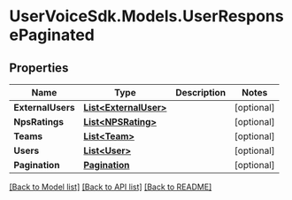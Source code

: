 # UserVoiceSdk.Models.UserResponsePaginated
## Properties

Name | Type | Description | Notes
------------ | ------------- | ------------- | -------------
**ExternalUsers** | [**List&lt;ExternalUser&gt;**](ExternalUser.md) |  | [optional] 
**NpsRatings** | [**List&lt;NPSRating&gt;**](NPSRating.md) |  | [optional] 
**Teams** | [**List&lt;Team&gt;**](Team.md) |  | [optional] 
**Users** | [**List&lt;User&gt;**](User.md) |  | [optional] 
**Pagination** | [**Pagination**](Pagination.md) |  | [optional] 

[[Back to Model list]](../README.md#documentation-for-models) [[Back to API list]](../README.md#documentation-for-api-endpoints) [[Back to README]](../README.md)

